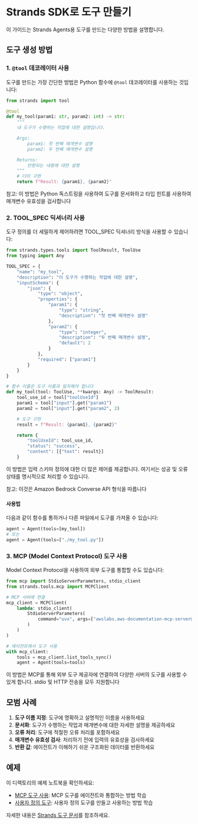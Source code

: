# Strands SDK로 도구 만들기

이 가이드는 Strands Agents용 도구를 만드는 다양한 방법을 설명합니다.

## 도구 생성 방법

### 1. `@tool` 데코레이터 사용

도구를 만드는 가장 간단한 방법은 Python 함수에 `@tool` 데코레이터를 사용하는 것입니다:

```python
from strands import tool

@tool
def my_tool(param1: str, param2: int) -> str:
    """
    내 도구가 수행하는 작업에 대한 설명입니다.

    Args:
        param1: 첫 번째 매개변수 설명
        param2: 두 번째 매개변수 설명

    Returns:
        반환되는 내용에 대한 설명
    """
    # 더미 구현
    return f"Result: {param1}, {param2}"
```

참고: 이 방법은 Python 독스트링을 사용하여 도구를 문서화하고 타입 힌트를 사용하여 매개변수 유효성을 검사합니다

### 2. TOOL_SPEC 딕셔너리 사용

도구 정의를 더 세밀하게 제어하려면 TOOL_SPEC 딕셔너리 방식을 사용할 수 있습니다:

```python
from strands.types.tools import ToolResult, ToolUse
from typing import Any

TOOL_SPEC = {
    "name": "my_tool",
    "description": "이 도구가 수행하는 작업에 대한 설명",
    "inputSchema": {
        "json": {
            "type": "object",
            "properties": {
                "param1": {
                    "type": "string",
                    "description": "첫 번째 매개변수 설명"
                },
                "param2": {
                    "type": "integer",
                    "description": "두 번째 매개변수 설명",
                    "default": 2
                }
            },
            "required": ["param1"]
        }
    }
}

# 함수 이름은 도구 이름과 일치해야 합니다
def my_tool(tool: ToolUse, **kwargs: Any) -> ToolResult:
    tool_use_id = tool["toolUseId"]
    param1 = tool["input"].get("param1")
    param2 = tool["input"].get("param2", 2)

    # 도구 구현
    result = f"Result: {param1}, {param2}"

    return {
        "toolUseId": tool_use_id,
        "status": "success",
        "content": [{"text": result}]
    }
```

이 방법은 입력 스키마 정의에 대한 더 많은 제어를 제공합니다. 여기서는 성공 및 오류 상태를 명시적으로 처리할 수 있습니다.

참고: 이것은 Amazon Bedrock Converse API 형식을 따릅니다

#### 사용법

다음과 같이 함수를 통하거나 다른 파일에서 도구를 가져올 수 있습니다:

```python
agent = Agent(tools=[my_tool])
# 또는
agent = Agent(tools=["./my_tool.py"])
```

### 3. MCP (Model Context Protocol) 도구 사용

Model Context Protocol을 사용하여 외부 도구를 통합할 수도 있습니다:

```python
from mcp import StdioServerParameters, stdio_client
from strands.tools.mcp import MCPClient

# MCP 서버에 연결
mcp_client = MCPClient(
    lambda: stdio_client(
        StdioServerParameters(
            command="uvx", args=["awslabs.aws-documentation-mcp-server@latest"]
        )
    )
)

# 에이전트에서 도구 사용
with mcp_client:
    tools = mcp_client.list_tools_sync()
    agent = Agent(tools=tools)
```

이 방법은 MCP를 통해 외부 도구 제공자에 연결하여 다양한 서버의 도구를 사용할 수 있게 합니다. stdio 및 HTTP 전송을 모두 지원합니다

## 모범 사례

1. **도구 이름 지정**: 도구에 명확하고 설명적인 이름을 사용하세요
2. **문서화**: 도구가 수행하는 작업과 매개변수에 대한 자세한 설명을 제공하세요
3. **오류 처리**: 도구에 적절한 오류 처리를 포함하세요
4. **매개변수 유효성 검사**: 처리하기 전에 입력의 유효성을 검사하세요
5. **반환 값**: 에이전트가 이해하기 쉬운 구조화된 데이터를 반환하세요

## 예제

이 디렉토리의 예제 노트북을 확인하세요:
- [MCP 도구 사용](01-using-mcp-tools/mcp-agent.ipynb): MCP 도구를 에이전트와 통합하는 방법 학습
- [사용자 정의 도구](02-custom-tools/custom-tools-with-strands-agents.ipynb): 사용자 정의 도구를 만들고 사용하는 방법 학습

자세한 내용은 [Strands 도구 문서](https://strandsagents.com/0.1.x/user-guide/concepts/tools/python-tools/)를 참조하세요.
